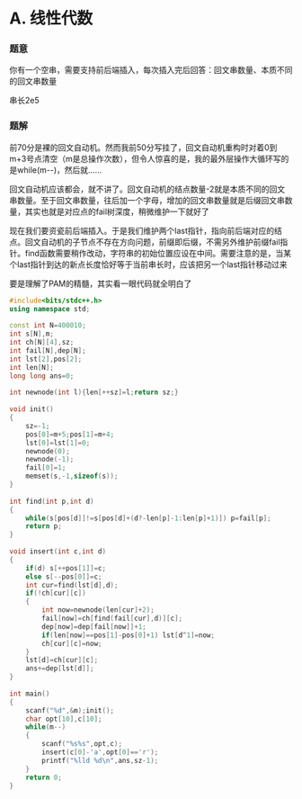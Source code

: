 # A. 线性代数

### 题意

你有一个空串，需要支持前后端插入，每次插入完后回答：回文串数量、本质不同的回文串数量

串长2e5

### 题解

前70分是裸的回文自动机。然而我前50分写挂了，回文自动机重构时对着0到m+3号点清空（m是总操作次数），但令人惊喜的是，我的最外层操作大循环写的是while(m--)，然后就……

回文自动机应该都会，就不讲了。回文自动机的结点数量-2就是本质不同的回文串数量。至于回文串数量，往后加一个字母，增加的回文串数量就是后缀回文串数量，其实也就是对应点的fail树深度，稍微维护一下就好了

现在我们要资瓷前后端插入。于是我们维护两个last指针，指向前后端对应的结点。回文自动机的子节点不存在方向问题，前缀即后缀，不需另外维护前缀fail指针。find函数需要稍作改动，字符串的初始位置应设在中间。需要注意的是，当某个last指针到达的新点长度恰好等于当前串长时，应该把另一个last指针移动过来

要是理解了PAM的精髓，其实看一眼代码就全明白了

```cpp
#include<bits/stdc++.h>
using namespace std;
 
const int N=400010;
int s[N],m;
int ch[N][4],sz;
int fail[N],dep[N];
int lst[2],pos[2];
int len[N];
long long ans=0;
 
int newnode(int l){len[++sz]=l;return sz;}
 
void init()
{
    sz=-1;
    pos[0]=m+5;pos[1]=m+4;
    lst[0]=lst[1]=0;
    newnode(0);
    newnode(-1);
    fail[0]=1;
    memset(s,-1,sizeof(s));
}
 
int find(int p,int d)
{
    while(s[pos[d]]!=s[pos[d]+(d?-len[p]-1:len[p]+1)]) p=fail[p];
    return p;
}
 
void insert(int c,int d)
{
    if(d) s[++pos[1]]=c;
    else s[--pos[0]]=c;
    int cur=find(lst[d],d);
    if(!ch[cur][c])
    {
        int now=newnode(len[cur]+2);
        fail[now]=ch[find(fail[cur],d)][c];
        dep[now]=dep[fail[now]]+1;
        if(len[now]==pos[1]-pos[0]+1) lst[d^1]=now;
        ch[cur][c]=now;
    }
    lst[d]=ch[cur][c];
    ans+=dep[lst[d]];
}
 
int main()
{
    scanf("%d",&m);init();
    char opt[10],c[10];
    while(m--)
    {
        scanf("%s%s",opt,c);
        insert(c[0]-'a',opt[0]=='r');
        printf("%lld %d\n",ans,sz-1);
    }
    return 0;
}
```
